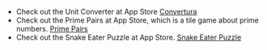 
* Check out the Unit Converter at App Store [Convertura](http://apps.apple.com/tr/app/basit-%C3%A7evirici/id6445921216?l=tr)
* Check out the Prime Pairs at App Store, which is a tile game about prime numbers. [Prime Pairs](https://apps.apple.com/us/app/prime-pairs/id6744247566)
* Check out the Snake Eater Puzzle at App Store. [Snake Eater Puzzle](https://apps.apple.com/us/app/snake-eater-puzzle/id6744899998) 
